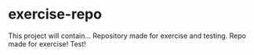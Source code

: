 # exercise-repo
This project will contain...
Repository made for exercise and testing.
Repo made for exercise!
Test!


